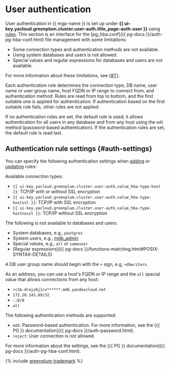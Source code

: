 # User authentication

User authentication in {{ mgp-name }} is set up under **{{ ui-key.yacloud.greenplum.cluster.user-auth.title_page-auth-user }}** using [rules](../operations/user-auth-rules.md). This section is an interface for the [pg_hba.conf]({{ pg-docs }}/auth-pg-hba-conf.html) file management with some limitations:

* Some connection types and authentication methods are not available.
* Using system databases and users is not allowed.
* Special values and regular expressions for databases and users are not available.

For more information about these limitations, see [{#T}](#auth-settings).

Each authentication rule determines the connection type, DB name, user name or user group name, host FQDN or IP range to connect from, and authentication method. Rules are read from top to bottom, and the first suitable one is applied for authentication. If authentication based on the first suitable rule fails, other rules are not applied.

If no authentication rules are set, the default rule is used; it allows authentication for all users in any database and from any host using the `md5` method (password-based authentication). If the authentication rules are set, the default rule is read last.

## Authentication rule settings {#auth-settings}

You can specify the following authentication settings when [adding](../operations/user-auth-rules.md#add-rules) or [updating](../operations/user-auth-rules.md#edit-rules) rules:

Available connection types:

* `{{ ui-key.yacloud.greenplum.cluster.user-auth.value_hba-type-host }}`: TCP/IP with or without SSL encryption
* `{{ ui-key.yacloud.greenplum.cluster.user-auth.value_hba-type-hostssl }}`: TCP/IP with SSL encryption
* `{{ ui-key.yacloud.greenplum.cluster.user-auth.value_hba-type-hostnossl }}`: TCP/IP without SSL encryption

The following is not available to databases and users:

* System databases, e.g., `postgres`
* System users, e.g., [mdb_admin](cluster-users.md#mdb_admin)
* Special values, e.g., `all` or `sameuser`
* [Regular expressions]({{ pg-docs }}/functions-matching.html#POSIX-SYNTAX-DETAILS)

A DB user group name should begin with the `+` sign, e.g, `+dbwriters`.

As an address, you can use a host's FQDN or IP range and the `all` special value that allows connections from any host:

* `rc1b-drajz6j1rv******.mdb.yandexcloud.net`
* `172.20.143.89/32`
* `::0/0`
* `all`

The following authentication methods are supported:

* `md5`: Password-based authentication. For more information, see the [{{ PG }} documentation]({{ pg-docs }}/auth-password.html).
* `reject`: User connection is not allowed.

For more information about the settings, see the [{{ PG }} documentation]({{ pg-docs }}/auth-pg-hba-conf.html).

{% include [greenplum-trademark](../../_includes/mdb/mgp/trademark.md) %}
